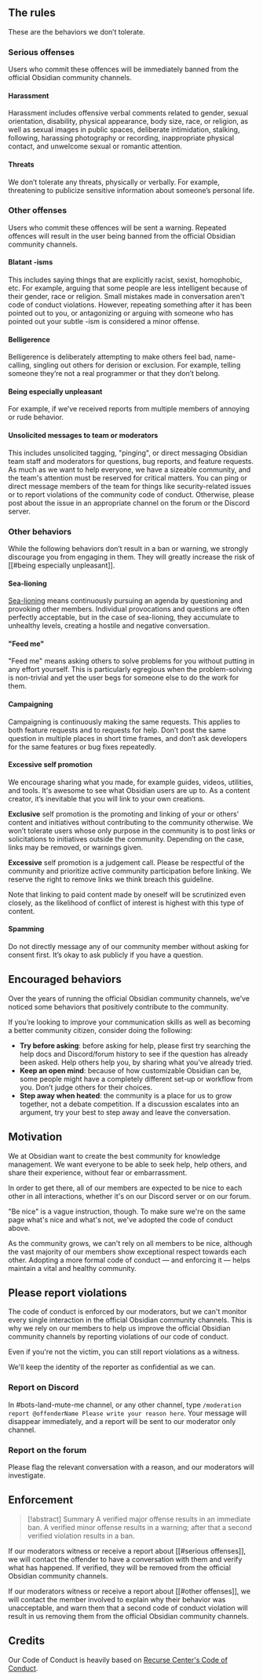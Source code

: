 ## The rules

These are the behaviors we don’t tolerate.

### Serious offenses

Users who commit these offences will be immediately banned from the official Obsidian community channels.

#### Harassment

Harassment includes offensive verbal comments related to gender, sexual orientation, disability, physical appearance, body size, race, or religion, as well as sexual images in public spaces, deliberate intimidation, stalking, following, harassing photography or recording, inappropriate physical contact, and unwelcome sexual or romantic attention.

#### Threats

We don’t tolerate any threats, physically or verbally. For example, threatening to publicize sensitive information about someone’s personal life.

### Other offenses

Users who commit these offences will be sent a warning. Repeated offences will result in the user being banned from the official Obsidian community channels.

#### Blatant -isms

This includes saying things that are explicitly racist, sexist, homophobic, etc. For example, arguing that some people are less intelligent because of their gender, race or religion. Small mistakes made in conversation aren't code of conduct violations. However, repeating something after it has been pointed out to you, or antagonizing or arguing with someone who has pointed out your subtle -ism is considered a minor offense.

#### Belligerence

Belligerence is deliberately attempting to make others feel bad, name-calling, singling out others for derision or exclusion. For example, telling someone they’re not a real programmer or that they don’t belong.

#### Being especially unpleasant

For example, if we’ve received reports from multiple members of annoying or rude behavior.

#### Unsolicited messages to team or moderators

This includes unsolicited tagging, "pinging", or direct messaging Obsidian team staff and moderators for questions, bug reports, and feature requests. As much as we want to help everyone, we have a sizeable community, and the team's attention must be reserved for critical matters. You can ping or direct message members of the team for things like security-related issues or to report violations of the community code of conduct. Otherwise, please post about the issue in an appropriate channel on the forum or the Discord server.

### Other behaviors

While the following behaviors don’t result in a ban or warning, we strongly discourage you from engaging in them. They will greatly increase the risk of [[#being especially unpleasant]].

#### Sea-lioning

[Sea-lioning](https://en.wikipedia.org/wiki/Sealioning) means continuously pursuing an agenda by questioning and provoking other members. Individual provocations and questions are often perfectly acceptable, but in the case of sea-lioning, they accumulate to unhealthy levels, creating a hostile and negative conversation.

#### "Feed me"

"Feed me" means asking others to solve problems for you without putting in any effort yourself. This is particularly egregious when the problem-solving is non-trivial and yet the user begs for someone else to do the work for them.

#### Campaigning

Campaigning is continuously making the same requests. This applies to both feature requests and to requests for help. Don’t post the same question in multiple places in short time frames, and don’t ask developers for the same features or bug fixes repeatedly.

#### Excessive self promotion

We encourage sharing what you made, for example guides, videos, utilities, and tools. It's awesome to see what Obsidian users are up to. As a content creator, it’s inevitable that you will link to your own creations.

**Exclusive** self promotion is the promoting and linking of your or others' content and initiatives without contributing to the community otherwise. We won’t tolerate users whose only purpose in the community is to post links or solicitations to initiatives outside the community. Depending on the case, links may be removed, or warnings given.

**Excessive** self promotion is a judgement call. Please be respectful of the community and prioritize active community participation before linking. We reserve the right to remove links we think breach this guideline.

Note that linking to paid content made by oneself will be scrutinized even closely, as the likelihood of conflict of interest is highest with this type of content.

#### Spamming

Do not directly message any of our community member without asking for consent first. It’s okay to ask publicly if you have a question.

## Encouraged behaviors

Over the years of running the official Obsidian community channels, we’ve noticed some behaviors that positively contribute to the community.

If you’re looking to improve your communication skills as well as becoming a better community citizen, consider doing the following:

- **Try before asking**: before asking for help, please first try searching the help docs and Discord/forum history to see if the question has already been asked. Help others help you, by sharing what you've already tried.
- **Keep an open mind**: because of how customizable Obsidian can be, some people might have a completely different set-up or workflow from you. Don’t judge others for their choices.
- **Step away when heated**: the community is a place for us to grow together, not a debate competition. If a discussion escalates into an argument, try your best to step away and leave the conversation.

## Motivation

We at Obsidian want to create the best community for knowledge management. We want everyone to be able to seek help, help others, and share their experience, without fear or embarrassment.

In order to get there, all of our members are expected to be nice to each other in all interactions, whether it's on our Discord server or on our forum.

"Be nice" is a vague instruction, though. To make sure we're on the same page what's nice and what's not, we've adopted the code of conduct above.

As the community grows, we can't rely on all members to be nice, although the vast majority of our members show exceptional respect towards each other. Adopting a more formal code of conduct — and enforcing it — helps maintain a vital and healthy community.

## Please report violations

The code of conduct is enforced by our moderators, but we can't monitor every single interaction in the official Obsidian community channels. This is why we rely on our members to help us improve the official Obsidian community channels by reporting violations of our code of conduct.

Even if you're not the victim, you can still report violations as a witness.

We'll keep the identity of the reporter as confidential as we can.

### Report on Discord

In \#bots-land-mute-me channel, or any other channel, type `/moderation report @offenderName Please write your reason here`. Your message will disappear immediately, and a report will be sent to our moderator only channel.

### Report on the forum

Please flag the relevant conversation with a reason, and our moderators will investigate.

## Enforcement

> [!abstract] Summary
> A verified major offense results in an immediate ban.
> A verified minor offense results in a warning; after that a second verified violation results in a ban.

If our moderators witness or receive a report about [[#serious offenses]], we will contact the offender to have a conversation with them and verify what has happened. If verified, they will be removed from the official Obsidian community channels.

If our moderators witness or receive a report about [[#other offenses]], we will contact the member involved to explain why their behavior was unacceptable, and warn them that a second code of conduct violation will result in us removing them from the official Obsidian community channels.

## Credits

Our Code of Conduct is heavily based on [Recurse Center's Code of Conduct](https://www.recurse.com/code-of-conduct).
